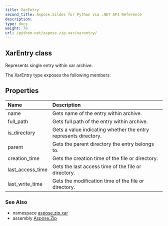 ```yaml
---
title: XarEntry
second_title: Aspose.Sildes for Python via .NET API Reference
description: 
type: docs
weight: 70
url: /python-net/aspose.zip.xar/xarentry/
---
```


## XarEntry class

Represents single entry within xar archive.

The XarEntry type exposes the following members:
## Properties
| Name | Description |
| :- | :- |
|name|Gets name of the entry within archive.|
|full_path|Gets full path of the entry within archive.|
|is_directory|Gets a value indicating whether the entry represents directory.|
|parent|Gets the parent directory the entry belongs to.|
|creation_time|Gets the creation time of the file or directory.|
|last_access_time|Gets the last access time of the file or directory.|
|last_write_time|Gets the modification time of the file or directory.|

### See Also

* namespace [aspose.zip.xar](/zip/python-net/aspose.zip.xar/)
* assembly [Aspose.Zip](/zip/python-net/)

